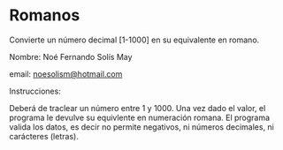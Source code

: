 # Romanos
Convierte un número decimal [1-1000] en su equivalente en romano.

Nombre: Noé Fernando Solís May

email: noesolism@hotmail.com

Instrucciones:

Deberá de traclear un número entre 1 y 1000.
Una vez dado el valor, el programa le devulve su equivlente en numeración romana. 
El programa valida los datos, es decir no permite negativos, ni números decimales, ni carácteres (letras).

